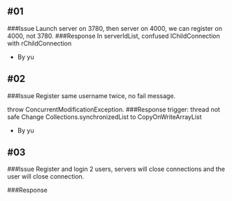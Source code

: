 ## \#01
###Issue
Launch server on 3780, then server on 4000, we can register on 4000, not 3780.
###Response
In serverIdList, confused lChildConnection with rChildConnection
- By yu

## \#02
###Issue
Register same username twice, no fail message.

throw ConcurrentModificationException.
###Response
trigger: thread not safe
Change Collections.synchronizedList to CopyOnWriteArrayList
- By yu

## \#03
###Issue
Register and login 2 users, servers will close connections and the user will close connection.

###Response


